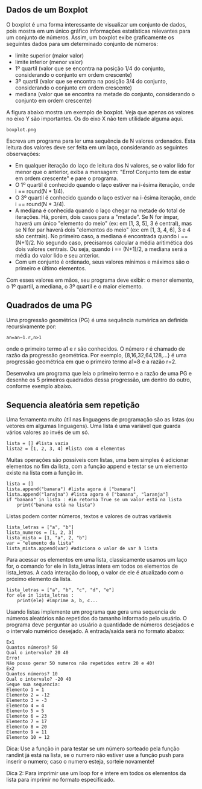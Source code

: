 ## Dados de um Boxplot
O boxplot é uma forma interessante de visualizar um conjunto de dados, pois mostra em um único gráfico informações estatísticas relevantes para um conjunto de números. Assim, um boxplot exibe graficamente os seguintes dados para um determinado conjunto de números:

- limite superior (maior valor)
- limite inferior (menor valor)
- 1º quartil (valor que se encontra na posição 1/4 do conjunto, considerando o conjunto em ordem crescente)
- 3º quartil (valor que se encontra na posição 3/4 do conjunto, considerando o conjunto em ordem crescente)
- mediana (valor que se encontra na metade do conjunto, considerando o conjunto em ordem crescente)

A figura abaixo mostra um exemplo de boxplot. Veja que apenas os valores no eixo Y são importantes. Os do eixo X não tem utilidade alguma aqui.

    boxplot.png

Escreva um programa para ler uma sequência de N valores ordenados. Esta leitura dos valores deve ser feita em um laço, considerando as seguintes observações:

- Em qualquer iteração do laço de leitura dos N valores, se o valor lido for menor que o anterior, exiba a mensagem: "Erro! Conjunto tem de estar em ordem crescente" e pare o programa.
- O 1º quartil é conhecido quando o laço estiver na i-ésima iteração, onde i == round(N * 1/4).
- O 3º quartil é conhecido quando o laço estiver na i-ésima iteração, onde i == round(N * 3/4).
- A mediana é conhecida quando o laço chegar na metade do total de iterações. Há, porém, dois casos para a "metade". Se N for ímpar, haverá um único "elemento do meio" (ex: em [1, 3, 5], 3 é central), mas se N for par haverá dois "elementos do meio" (ex: em [1, 3, 4, 6], 3 e 4 são centrais). No primeiro caso, a mediana é encontrada quando i == (N+1)/2. No segundo caso, precisamos calcular a média aritimética dos dois valores centrais. Ou seja, quando i == (N+1)/2, a mediana será a média do valor lido e seu anterior.
- Com um conjunto é ordenado, seus valores mínimos e máximos são o primeiro e último elementos.

Com esses valores em mãos, seu programa deve exibir: o menor elemento, o 1º quartil, a mediana, o 3º quartil e o maior elemento.

## Quadrados de uma PG
Uma progressão geométrica (PG) é uma sequência numérica an definida recursivamente por:

    an=an−1.r,n>1
    
onde o primeiro termo a1 e r são conhecidos. O número r é chamado de razão da progressão geométrica. Por exemplo, {8,16,32,64,128,...} é uma progressão geométrica em que o primeiro termo a1=8 e a razão r=2.

Desenvolva um programa que leia o primeiro termo e a razão de uma PG e desenhe os 5 primeiros quadrados dessa progressão, um dentro do outro, conforme exemplo abaixo.

## Sequencia aleatória sem repetição
Uma ferramenta muito útil nas linguagens de programação são as listas (ou vetores em algumas linguagens). Uma lista é uma variável que guarda vários valores ao invés de um só.
```
lista = [] #lista vazia
lista2 = [1, 2, 3, 4] #lista com 4 elementos
```

Muitas operações são possíveis com listas, uma bem simples é adicionar elementos no fim da lista, com a função append e testar se um elemento existe na lista com a função in.

```
lista = []
lista.append("banana") #lista agora é ["banana"]
lista.append("larajna") #lista agora é ["banana", "laranja"]
if "banana" in lista : #in retorna True se um valor está na lista
    print("banana está na lista")
```
Listas podem conter números, textos e valores de outras variáveis
```
lista_letras = ["a", "b"]
lista_numeros = [1, 2, 3]
lista_mista = [1, "a", 2, "b"]
var = "elemento da lista"
lista_mista.append(var) #adiciona o valor de var à lista
```
Para acessar os elementos em uma lista, classicamente usamos um laço for, o comando for ele in lista_letras intera em todos os elementos de lista_letras. A cada interação do loop, o valor de ele é atualizado com o próximo elemento da lista.
```
lista_letras = ["a", "b", "c", "d", "e"]
for ele in lista_letras :
    print(ele) #imprime a, b, c...
```
Usando listas implemente um programa que gera uma sequencia de números aleatórios não repetidos do tamanho informado pelo usuário. O programa deve perguntar ao usuário a quantidade de números desejados e o intervalo numérico desejado. A entrada/saída será no formato abaixo:
```
Ex1
Quantos números? 50
Qual o intervalo? 20 40
Erro!
Não posso gerar 50 numeros não repetidos entre 20 e 40!
Ex2
Quantos números? 10
Qual o intervalo? -20 40
Seque sua sequencia:
Elemento 1 = 1
Elemento 2 = -12
Elemento 3 = -3
Elemento 4 = 4
Elemento 5 = 5
Elemento 6 = 23
Elemento 7 = 17
Elemento 8 = 20
Elemento 9 = 11
Elemento 10 = 12
```

Dica: Use a função in para testar se um número sorteado pela função randint já está na lista, se o numero não estiver use a função push para inserir o numero; caso o numero esteja, sorteie novamente!

Dica 2: Para imprimir use um loop for e intere em todos os elementos da lista para imprimir no formato especificado.